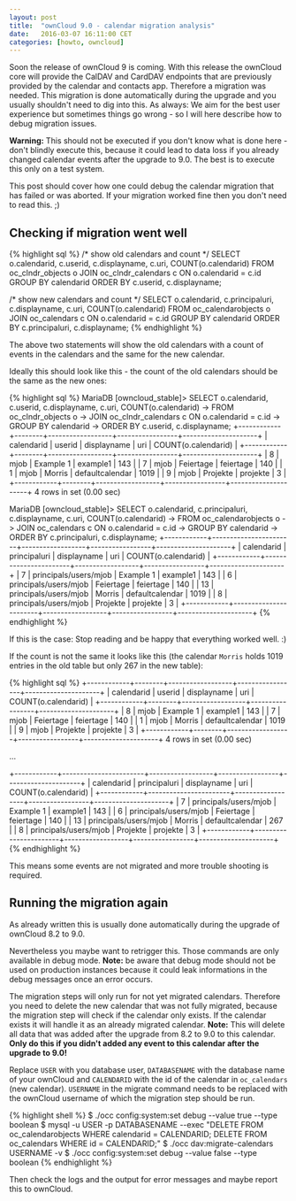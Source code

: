 ```yaml
---
layout: post
title:  "ownCloud 9.0 - calendar migration analysis"
date:   2016-03-07 16:11:00 CET
categories: [howto, owncloud]
---
```


Soon the release of ownCloud 9 is coming. With this release the ownCloud core will provide the CalDAV and CardDAV endpoints that are previously provided by the calendar and contacts app. Therefore a migration was needed. This migration is done automatically during the upgrade and you usually shouldn't need to dig into this. As always: We aim for the best user experience but sometimes things go wrong - so I will here describe how to debug migration issues.

**Warning:** This should not be executed if you don't know what is done here - don't blindly execute this, because it could lead to data loss if you already changed calendar events after the upgrade to 9.0. The best is to execute this only on a test system.

This post should cover how one could debug the calendar migration that has failed or was aborted. If your migration worked fine then you don't need to read this. ;)

## Checking if migration went well

{% highlight sql %}
/* show old calendars and count */
SELECT o.calendarid, c.userid, c.displayname, c.uri, COUNT(o.calendarid)
FROM oc_clndr_objects o
JOIN oc_clndr_calendars c ON o.calendarid = c.id
GROUP BY calendarid
ORDER BY c.userid, c.displayname;

/* show new calendars and count */
SELECT o.calendarid, c.principaluri, c.displayname, c.uri, COUNT(o.calendarid)
FROM oc_calendarobjects o
JOIN oc_calendars c ON o.calendarid = c.id
GROUP BY calendarid
ORDER BY c.principaluri, c.displayname;
{% endhighlight %}

The above two statements will show the old calendars with a count of events in the calendars and the same for the new calendar.

Ideally this should look like this - the count of the old calendars should be the same as the new ones:

{% highlight sql %}
MariaDB [owncloud_stable]> SELECT o.calendarid, c.userid, c.displayname, c.uri, COUNT(o.calendarid)
    -> FROM oc_clndr_objects o
    -> JOIN oc_clndr_calendars c ON o.calendarid = c.id
    -> GROUP BY calendarid
    -> ORDER BY c.userid, c.displayname;
+------------+--------+------------------+-----------------+---------------------+
| calendarid | userid | displayname      | uri             | COUNT(o.calendarid) |
+------------+--------+------------------+-----------------+---------------------+
|          8 | mjob   | Example 1        | example1        |                 143 |
|          7 | mjob   | Feiertage        | feiertage       |                 140 |
|          1 | mjob   | Morris           | defaultcalendar |                1019 |
|          9 | mjob   | Projekte         | projekte        |                   3 |
+------------+--------+------------------+-----------------+---------------------+
4 rows in set (0.00 sec)

MariaDB [owncloud_stable]> SELECT o.calendarid, c.principaluri, c.displayname, c.uri, COUNT(o.calendarid)
    -> FROM oc_calendarobjects o
    -> JOIN oc_calendars c ON o.calendarid = c.id
    -> GROUP BY calendarid
    -> ORDER BY c.principaluri, c.displayname;
+------------+-----------------------+------------------+-----------------+---------------------+
| calendarid | principaluri          | displayname      | uri             | COUNT(o.calendarid) |
+------------+-----------------------+------------------+-----------------+---------------------+
|          7 | principals/users/mjob | Example 1        | example1        |                 143 |
|          6 | principals/users/mjob | Feiertage        | feiertage       |                 140 |
|         13 | principals/users/mjob | Morris           | defaultcalendar |                1019 |
|          8 | principals/users/mjob | Projekte         | projekte        |                   3 |
+------------+-----------------------+------------------+-----------------+---------------------+
{% endhighlight %}

If this is the case: Stop reading and be happy that everything worked well. :)

If the count is not the same it looks like this (the calendar `Morris` holds 1019 entries in the old table but only 267 in the new table):

{% highlight sql %}
+------------+--------+------------------+-----------------+---------------------+
| calendarid | userid | displayname      | uri             | COUNT(o.calendarid) |
+------------+--------+------------------+-----------------+---------------------+
|          8 | mjob   | Example 1        | example1        |                 143 |
|          7 | mjob   | Feiertage        | feiertage       |                 140 |
|          1 | mjob   | Morris           | defaultcalendar |                1019 |
|          9 | mjob   | Projekte         | projekte        |                   3 |
+------------+--------+------------------+-----------------+---------------------+
4 rows in set (0.00 sec)

...

+------------+-----------------------+------------------+-----------------+---------------------+
| calendarid | principaluri          | displayname      | uri             | COUNT(o.calendarid) |
+------------+-----------------------+------------------+-----------------+---------------------+
|          7 | principals/users/mjob | Example 1        | example1        |                 143 |
|          6 | principals/users/mjob | Feiertage        | feiertage       |                 140 |
|         13 | principals/users/mjob | Morris           | defaultcalendar |                 267 |
|          8 | principals/users/mjob | Projekte         | projekte        |                   3 |
+------------+-----------------------+------------------+-----------------+---------------------+
{% endhighlight %}

This means some events are not migrated and more trouble shooting is required.

## Running the migration again

As already written this is usually done automatically during the upgrade of ownCloud 8.2 to 9.0.

Nevertheless you maybe want to retrigger this. Those commands are only available in debug mode. **Note:** be aware that debug mode should not be used on production instances because it could leak informations in the debug messages once an error occurs.

The migration steps will only run for not yet migrated calendars. Therefore you need to delete the new calendar that was not fully migrated, because the migration step will check if the calendar only exists. If the calendar exists it will handle it as an already migrated calendar. **Note:** This will delete all data that was added after the upgrade from 8.2 to 9.0 to this calendar. **Only do this if you didn't added any event to this calendar after the upgrade to 9.0!**

Replace `USER` with you database user, `DATABASENAME` with the database name of your ownCloud and `CALENDARID` with the id of the calendar in `oc_calendars` (new calendar). `USERNAME` in the migrate command needs to be replaced with the ownCloud username of which the migration step should be run.

{% highlight shell %}
$ ./occ config:system:set debug --value true --type boolean
$ mysql -u USER -p DATABASENAME --exec "DELETE FROM oc_calendarobjects WHERE calendarid = CALENDARID; DELETE FROM oc_calendars WHERE id = CALENDARID;"
$ ./occ dav:migrate-calendars USERNAME -v
$ ./occ config:system:set debug --value false --type boolean
{% endhighlight %}

Then check the logs and the output for error messages and maybe report this to ownCloud.
